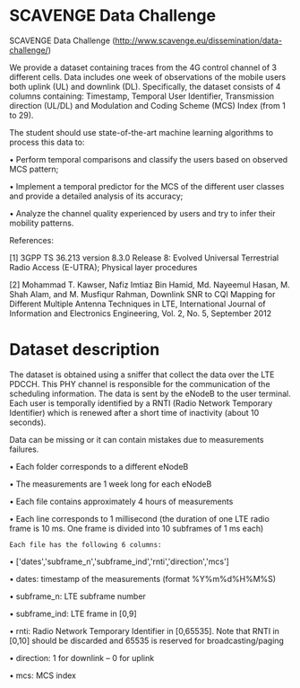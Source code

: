 # SCAVENGE Data Challenge
SCAVENGE Data Challenge (http://www.scavenge.eu/dissemination/data-challenge/)

We provide a dataset containing traces from the 4G control channel of 3 different cells. Data includes one week of observations of the mobile users both uplink (UL) and downlink (DL). Specifically, the dataset consists of 4 columns containing: Timestamp, Temporal User Identifier, Transmission direction (UL/DL) and Modulation and Coding Scheme (MCS) Index (from 1 to 29).

The student should use state-of-the-art machine learning algorithms to process this data to:

•	Perform temporal comparisons and classify the users based on observed MCS pattern;

•	Implement a temporal predictor for the MCS of the different user classes and provide a detailed analysis of its accuracy;

•	Analyze the channel quality experienced by users and try to infer their mobility patterns.

References:

[1] 3GPP TS 36.213 version 8.3.0 Release 8: Evolved Universal Terrestrial Radio Access (E-UTRA); Physical layer procedures

[2] Mohammad T. Kawser, Nafiz Imtiaz Bin Hamid, Md. Nayeemul Hasan, M. Shah Alam, and M. Musfiqur Rahman, Downlink SNR to CQI Mapping for Different Multiple Antenna Techniques in LTE, International Journal of Information and Electronics Engineering, Vol. 2, No. 5, September 2012


# Dataset description
The dataset is obtained using a sniffer that collect the data over the LTE PDCCH. This PHY channel is responsible for the communication of the scheduling information. The data is sent by the eNodeB to the user terminal. Each user is temporally identified by a RNTI (Radio Network Temporary Identifier) which is renewed after a short time of inactivity (about 10 seconds).

Data can be missing or it can contain mistakes due to measurements failures. 

•	Each folder corresponds to a different eNodeB

•	The measurements are 1 week long for each eNodeB

•	Each file contains approximately 4 hours of measurements

•	Each line corresponds to 1 millisecond (the duration of one LTE radio frame is 10 ms. One frame is divided into 10 subframes of 1 ms each)

	Each file has the following 6 columns:

• ['dates','subframe_n','subframe_ind','rnti','direction','mcs']

•	dates:  timestamp of the measurements (format %Y%m%d%H%M%S)

•	subframe_n: LTE subframe number

•	subframe_ind: LTE frame in [0,9]

•	rnti: Radio Network Temporary Identifier in [0,65535]. Note that RNTI in [0,10] should be discarded and 65535 is reserved for broadcasting/paging

•	direction: 1 for downlink – 0 for uplink

•	mcs: MCS index



